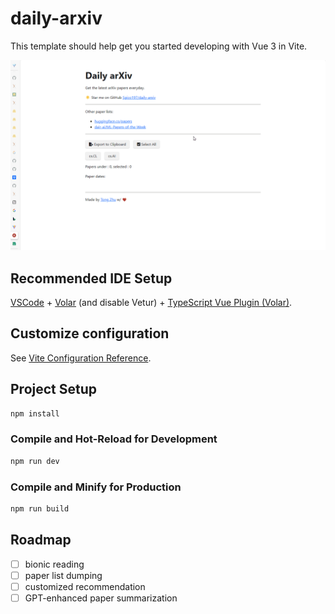 # daily-arxiv

This template should help get you started developing with Vue 3 in Vite.

![daily-arxiv demo](./daily-arxiv.gif)

## Recommended IDE Setup

[VSCode](https://code.visualstudio.com/) + [Volar](https://marketplace.visualstudio.com/items?itemName=Vue.volar) (and disable Vetur) + [TypeScript Vue Plugin (Volar)](https://marketplace.visualstudio.com/items?itemName=Vue.vscode-typescript-vue-plugin).

## Customize configuration

See [Vite Configuration Reference](https://vitejs.dev/config/).

## Project Setup

```sh
npm install
```

### Compile and Hot-Reload for Development

```sh
npm run dev
```

### Compile and Minify for Production

```sh
npm run build
```

## Roadmap

- [ ] bionic reading
- [ ] paper list dumping
- [ ] customized recommendation
- [ ] GPT-enhanced paper summarization
